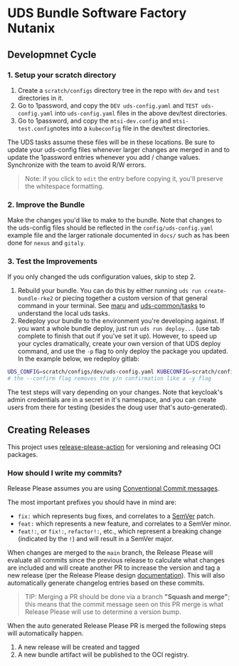 # UDS Bundle Software Factory Nutanix

## Developmnet Cycle

### 1. Setup your scratch directory

1. Create a `scratch/configs` directory tree in the repo with `dev` and `test` directories in it.
2. Go to 1password, and copy the `DEV uds-config.yaml` and `TEST uds-config.yaml` into `uds-config.yaml` files in the above dev/test directories.
3. Go to 1password, and copy the `mtsi-dev.config` and `mtsi-test.config`notes into a `kubeconfig` file in the dev/test directories.

The UDS tasks assume these files will be in these locations. Be sure to update your uds-config files whenever larger changes are merged in and to update the 1password entries whenever you add / change values. Synchronize with the team to avoid R/W errors.

> Note: if you click to `edit` the entry before copying it, you'll preserve the whitespace formatting.

### 2. Improve the Bundle

Make the changes you'd like to make to the bundle. Note that changes to the uds-config files should be reflected in the `config/uds-config.yaml` example file and the larger rationale documented in `docs/` such as has been done for `nexus` and `gitaly`.

### 3. Test the Improvements

If you only changed the uds configuration values, skip to step 2.

1. Rebuild your bundle. You can do this by either running `uds run create-bundle-rke2` or piecing together a custom version of that general command in your terminal. See [maru](https://github.com/defenseunicorns/maru-runner) and [uds-common/tasks](https://github.com/defenseunicorns/uds-common/tree/main/tasks) to understand the local uds tasks.
2. Redeploy your bundle to the environment you're developing against. If you want a whole bundle deploy, just run `uds run deploy...` (use tab complete to finish that out if you've set it up). However, to speed up your cycles dramatically, create your own version of that UDS deploy command, and use the `-p` flag to only deploy the package you updated. In the example below, we redeploy gitlab:

```bash
UDS_CONFIG=scratch/configs/dev/uds-config.yaml KUBECONFIG=scratch/configs/dev/kubeconfig uds deploy build/uds-bundle-software-factory-nutanix-eksd-amd64-0.4.2.tar.zst -p gitlab --confirm  
# the --confirm flag removes the y/n confirmation like a -y flag
```

The test steps will vary depending on your changes. Note that keycloak's admin credentials are in a secret in it's namespace, and you can create users from there for testing (besides the doug user that's auto-generated).

## Creating Releases

This project uses [release-please-action](https://github.com/google-github-actions/release-please-action) for versioning and releasing OCI packages.

### How should I write my commits?

Release Please assumes you are using [Conventional Commit messages](https://www.conventionalcommits.org/).

The most important prefixes you should have in mind are:

- `fix:` which represents bug fixes, and correlates to a [SemVer](https://semver.org/)
  patch.
- `feat:` which represents a new feature, and correlates to a SemVer minor.
- `feat!:`,  or `fix!:`, `refactor!:`, etc., which represent a breaking change
  (indicated by the `!`) and will result in a SemVer major.

When changes are merged to the `main` branch, the Release Please will evaluate all commits since the previous release to calculate what changes are included and will create another PR to increase the version and tag a new release (per the Release Please design [documentation](https://github.com/googleapis/release-please/blob/main/docs/design.md#lifecycle-of-a-release)). This will also automatically generate changelog entries based on these commits.

> TIP: Merging a PR should be done via a branch **"Squash and merge"**; this means that the commit message seen on this PR merge is what Release Please will use to determine a version bump.

When the auto generated Release Please PR is merged the following steps will automatically happen.
1) A new release will be created and tagged
1) A new bundle artifact will be published to the OCI registry.
